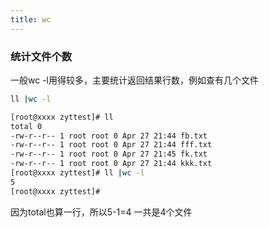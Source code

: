 ```yaml
---
title: wc
---
```


### 统计文件个数
一般wc -l用得较多，主要统计返回结果行数，例如查有几个文件
``` bash
ll |wc -l
```
``` bash
[root@xxxx zyttest]# ll
total 0
-rw-r--r-- 1 root root 0 Apr 27 21:44 fb.txt
-rw-r--r-- 1 root root 0 Apr 27 21:44 fff.txt
-rw-r--r-- 1 root root 0 Apr 27 21:45 fk.txt
-rw-r--r-- 1 root root 0 Apr 27 21:44 kkk.txt
[root@xxxx zyttest]# ll |wc -l
5
[root@xxxx zyttest]# 
```
因为total也算一行，所以5-1=4 一共是4个文件